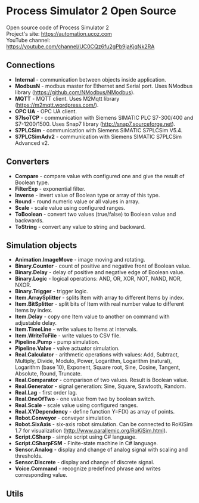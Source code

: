 # Process Simulator 2 Open Source

Open source code of Process Simulator 2  
Project's site: https://automation.ucoz.com  
YouTube channel: https://youtube.com/channel/UC0CQz6fu2gPb9jaKjqNk2RA

## Connections
* **Internal** - communication between objects inside application.
* **ModbusN** - modbus master for Ethernet and Serial port. Uses NModbus library (https://github.com/NModbus/NModbus).
* **MQTT** - MQTT client. Uses M2Mqtt library (https://m2mqtt.wordpress.com/).
* **OPC UA** - OPC UA client.
* **S7IsoTCP** - communication with Siemens SIMATIC PLC S7-300/400 and S7-1200/1500. Uses Snap7 library (http://snap7.sourceforge.net).
* **S7PLCSim** - communication with Siemens SIMATIC S7PLCSim V5.4.
* **S7PLCSimAdv2** - communication with Siemens SIMATIC S7PLCSim Advanced v2.

## Converters
* **Compare** - compare value with configured one and give the result of Boolean type.
* **FilterExp** - exponential filter.
* **Inverse** - invert value of Boolean type or array of this type.
* **Round** - round numeric value or all values in array.
* **Scale** - scale value using configured ranges.
* **ToBoolean** - convert two values (true/false) to Boolean value and backwards.
* **ToString** - convert any value to string and backward.

## Simulation objects
* **Animation.ImageMove** - image moving and rotating.
* **Binary.Counter** - count of positive and negative front of Boolean value.
* **Binary.Delay** - delay of positive and negative edge of Boolean value.
* **Binary.Logic** - logical operations: AND, OR, XOR, NOT, NAND, NOR, NXOR.
* **Binary.Trigger** - trigger logic.
* **Item.ArraySplitter** - splits Item with array to different Items by index.
* **Item.BitSplitter** - split bits of Item with real number value to different Items by index.
* **Item.Delay** - copy one Item value to another on command with adjustable delay.
* **Item.TimeLine** - write values to Items at intervals.
* **Item.WriteToFile** - write values to CSV file.
* **Pipeline.Pump** - pump simulation.
* **Pipeline.Valve** - valve actuator simulation.
* **Real.Calculator** - arithmetic operations with values: Add, Subtract, Multiply, Divide, Modulo, Power, Logarithm, Logarithm (natural), Logarithm (base 10), Exponent, Square root, Sine, Cosine, Tangent, Absolute, Round, Truncate.
* **Real.Comparator** - comparison of two values. Result is Boolean value.
* **Real.Generator** - signal generation: Sine, Square, Sawtooth, Random.
* **Real.Lag** - first order lag.
* **Real.OneOfTwo** - one value from two by boolean switch.
* **Real.Scale** - scale value using configured ranges.
* **Real.XYDependency** - define function Y=F(X) as array of points.
* **Robot.Conveyor** -  conveyor simulation.
* **Robot.SixAxis** - six-axis robot simulation. Can be connected to RoKiSim 1.7 for visualization (http://www.parallemic.org/RoKiSim.html).
* **Script.CSharp** - simple script using C# language.
* **Script.CSharpFSM** - Finite-state machine in C# language.
* **Sensor.Analog** - display and change of analog signal with scaling and thresholds.
* **Sensor.Discrete** - display and change of discrete signal.
* **Voice.Command** - recognize predefined phrase and writes corresponding value.

## Utils
